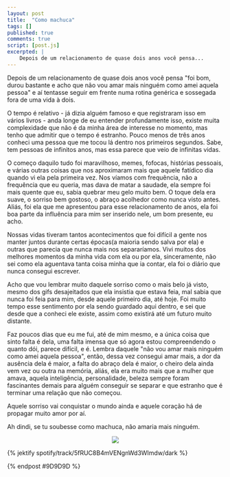 ```yaml
---
layout: post
title:  "Como machuca"
tags: []
published: true
comments: true
script: [post.js]
excerpted: |
    Depois de um relacionamento de quase dois anos você pensa...    
---
```

Depois de um relacionamento de quase dois anos você pensa "foi bom, durou bastante e acho que não vou amar mais ninguém como amei aquela pessoa" e aí tentasse seguir em frente numa rotina genérica e sossegada fora de uma vida à dois.

O tempo é relativo - já dizia alguém famoso e que registraram isso em vários livros - anda longe de eu entender profundamente isso, existe muita complexidade que não é da minha área de interesse no momento, mas tenho que admitir que o tempo é estranho. Pouco menos de três anos conheci uma pessoa que me tocou lá dentro nos primeiros segundos. Sabe, tem pessoas de infinitos anos, mas essa parece que veio de infinitas vidas.

O começo daquilo tudo foi maravilhoso, memes, fofocas, histórias pessoais, e várias outras coisas que nos aproximaram mais que aquele fatídico dia quando vi ela pela primeira vez. Nos víamos com frequência, não a frequência que eu queria, mas dava de matar a saudade, ela sempre foi mais quente que eu, sabia quebrar meu gelo muito bem. O toque dela era suave, o sorriso bem gostoso, o abraço acolhedor como nunca visto antes. Aliás, foi ela que me apresentou para esse relacionamento de anos, ela foi boa parte da influência para mim ser inserido nele, um bom presente, eu acho.

Nossas vidas tiveram tantos acontecimentos que foi difícil a gente nos manter juntos durante certas épocas(a maioria sendo salva por ela) e outras que parecia que nunca mais nos separaríamos. Vivi muitos dos melhores momentos da minha vida com ela ou por ela, sinceramente, não sei como ela aguentava tanta coisa minha que ia contar, ela foi o diário que nunca consegui escrever.

Acho que vou lembrar muito daquele sorriso como o mais belo já visto, mesmo dos gifs desajeitados que ela insistia que estava feia, mal sabia que nunca foi feia para mim, desde aquele primeiro dia, até hoje. Foi muito tempo esse sentimento por ela sendo guardado aqui dentro, e sei que desde que a conheci ele existe, assim como existirá até um futuro muito distante.

Faz poucos dias que eu me fui, até de mim mesmo, e a única coisa que sinto falta é dela, uma falta imensa que só agora estou compreendendo o quanto dói, parece difícil, e é. Lembra daquele "não vou amar mais ninguém como amei aquela pessoa", então, dessa vez consegui amar mais, a dor da ausência dela é maior, a falta do abraço dela é maior, o cheiro dela ainda vem vez ou outra na memória, aliás, ela era muito mais que a mulher que amava, aquela inteligência, personalidade, beleza sempre foram fascinantes demais para alguém conseguir se separar e que estranho que é terminar uma relação que não começou.

Aquele sorriso vai conquistar o mundo ainda e aquele coração há de propagar muito amor por aí.

Ah dindi, se tu soubesse como machuca, não amaria mais ninguém.

<p align="center">
  <img src="../../assets/images/posts/ela.jpg">
</p>
{% jektify spotify/track/5fRUC8B4mVENgnWd3WImdw/dark %}

{% endpost #9D9D9D %}